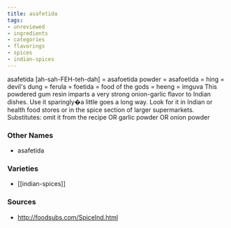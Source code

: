 ```yaml
---
title: asafetida
tags:
- unreviewed
- ingredients
- categories
- flavorings
- spices
- indian-spices
---
```

asafetida [ah-sah-FEH-teh-dah] = asafoetida powder = asafoetida = hing = devil's dung = ferula = foetida = food of the gods = heeng = imguva This powdered gum resin imparts a very strong onion-garlic flavor to Indian dishes. Use it sparingly�a little goes a long way. Look for it in Indian or health food stores or in the spice section of larger supermarkets. Substitutes: omit it from the recipe OR garlic powder OR onion powder

### Other Names

* asafetida

### Varieties

* [[indian-spices]]

### Sources
* http://foodsubs.com/SpiceInd.html

